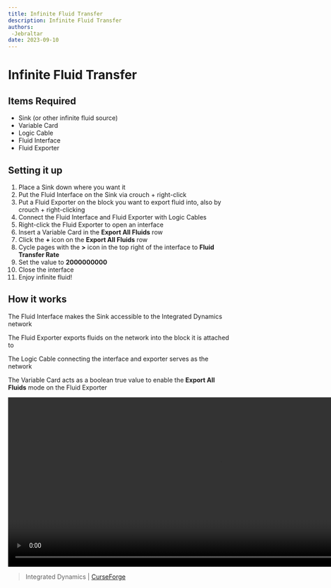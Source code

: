 ```yaml
---
title: Infinite Fluid Transfer
description: Infinite Fluid Transfer
authors:
 -Jebraltar
date: 2023-09-10
---
```


# Infinite Fluid Transfer

## Items Required
 - Sink (or other infinite fluid source)
 - Variable Card
 - Logic Cable
 - Fluid Interface
 - Fluid Exporter

## Setting it up

  1. Place a Sink down where you want it
  2. Put the Fluid Interface on the Sink via crouch + right-click
  3. Put a Fluid Exporter on the block you want to export fluid into, also by crouch + right-clicking
  4. Connect the Fluid Interface and Fluid Exporter with Logic Cables
  5. Right-click the Fluid Exporter to open an interface
  6. Insert a Variable Card in the **Export All Fluids** row
  7. Click the **+** icon on the **Export All Fluids** row
  8. Cycle pages with the **>** icon in the top right of the interface to **Fluid Transfer Rate**
  9. Set the value to **2000000000**
  10. Close the interface
  11. Enjoy infinite fluid!

## How it works

The Fluid Interface makes the Sink accessible to the Integrated Dynamics network

The Fluid Exporter exports fluids on the network into the block it is attached to

The Logic Cable connecting the interface and exporter serves as the network

The Variable Card acts as a boolean true value to enable the **Export All Fluids** mode on the Fluid Exporter

<video width='960' height='384' controls>
  <source src='../img/JgeZnCD.mp4' type='video/mp4'>
</video>

> Integrated Dynamics | [CurseForge](https://legacy.curseforge.com/minecraft/mc-mods/integrated-dynamics)
